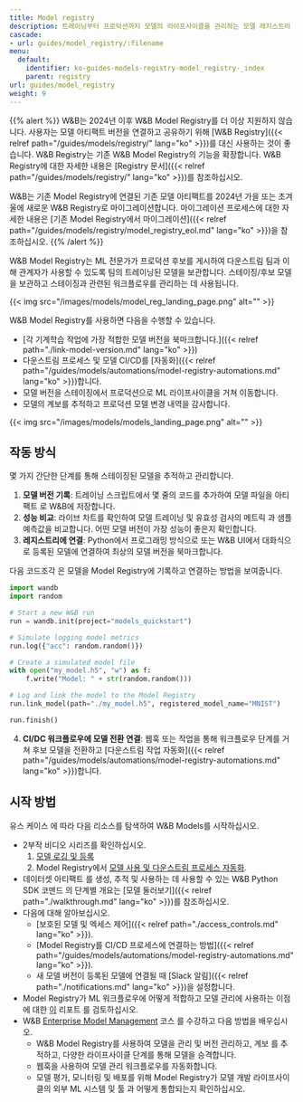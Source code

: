 ```yaml
---
title: Model registry
description: 트레이닝부터 프로덕션까지 모델의 라이프사이클을 관리하는 모델 레지스트리
cascade:
- url: guides/model_registry/:filename
menu:
  default:
    identifier: ko-guides-models-registry-model_registry-_index
    parent: registry
url: guides/model_registry
weight: 9
---
```


{{% alert %}}
W&B는 2024년 이후 W&B Model Registry를 더 이상 지원하지 않습니다. 사용자는 모델 아티팩트 버전을 연결하고 공유하기 위해 [W&B Registry]({{< relref path="/guides/models/registry/" lang="ko" >}})를 대신 사용하는 것이 좋습니다. W&B Registry는 기존 W&B Model Registry의 기능을 확장합니다. W&B Registry에 대한 자세한 내용은 [Registry 문서]({{< relref path="/guides/models/registry/" lang="ko" >}})를 참조하십시오.

W&B는 기존 Model Registry에 연결된 기존 모델 아티팩트를 2024년 가을 또는 초겨울에 새로운 W&B Registry로 마이그레이션합니다. 마이그레이션 프로세스에 대한 자세한 내용은 [기존 Model Registry에서 마이그레이션]({{< relref path="/guides/models/registry/model_registry_eol.md" lang="ko" >}})을 참조하십시오.
{{% /alert %}}

W&B Model Registry는 ML 전문가가 프로덕션 후보를 게시하여 다운스트림 팀과 이해 관계자가 사용할 수 있도록 팀의 트레이닝된 모델을 보관합니다. 스테이징/후보 모델을 보관하고 스테이징과 관련된 워크플로우를 관리하는 데 사용됩니다.

{{< img src="/images/models/model_reg_landing_page.png" alt="" >}}

W&B Model Registry를 사용하면 다음을 수행할 수 있습니다.

* [각 기계학습 작업에 가장 적합한 모델 버전을 북마크합니다.]({{< relref path="./link-model-version.md" lang="ko" >}})
* 다운스트림 프로세스 및 모델 CI/CD를 [자동화]({{< relref path="/guides/models/automations/model-registry-automations.md" lang="ko" >}})합니다.
* 모델 버전을 스테이징에서 프로덕션으로 ML 라이프사이클을 거쳐 이동합니다.
* 모델의 계보를 추적하고 프로덕션 모델 변경 내역을 감사합니다.

{{< img src="/images/models/models_landing_page.png" alt="" >}}

## 작동 방식
몇 가지 간단한 단계를 통해 스테이징된 모델을 추적하고 관리합니다.

1. **모델 버전 기록**: 트레이닝 스크립트에서 몇 줄의 코드를 추가하여 모델 파일을 아티팩트 로 W&B에 저장합니다.
2. **성능 비교**: 라이브 차트를 확인하여 모델 트레이닝 및 유효성 검사의 메트릭 과 샘플 예측값을 비교합니다. 어떤 모델 버전이 가장 성능이 좋은지 확인합니다.
3. **레지스트리에 연결**: Python에서 프로그래밍 방식으로 또는 W&B UI에서 대화식으로 등록된 모델에 연결하여 최상의 모델 버전을 북마크합니다.

다음 코드조각 은 모델을 Model Registry에 기록하고 연결하는 방법을 보여줍니다.

```python showLineNumbers
import wandb
import random

# Start a new W&B run
run = wandb.init(project="models_quickstart")

# Simulate logging model metrics
run.log({"acc": random.random()})

# Create a simulated model file
with open("my_model.h5", "w") as f:
    f.write("Model: " + str(random.random()))

# Log and link the model to the Model Registry
run.link_model(path="./my_model.h5", registered_model_name="MNIST")

run.finish()
```

4. **CI/DC 워크플로우에 모델 전환 연결**: 웹훅 또는 작업을 통해 워크플로우 단계를 거쳐 후보 모델을 전환하고 [다운스트림 작업 자동화]({{< relref path="/guides/models/automations/model-registry-automations.md" lang="ko" >}})합니다.

## 시작 방법
유스 케이스 에 따라 다음 리소스를 탐색하여 W&B Models를 시작하십시오.

* 2부작 비디오 시리즈를 확인하십시오.
  1. [모델 로깅 및 등록](https://www.youtube.com/watch?si=MV7nc6v-pYwDyS-3&v=ZYipBwBeSKE&feature=youtu.be)
  2. Model Registry에서 [모델 사용 및 다운스트림 프로세스 자동화](https://www.youtube.com/watch?v=8PFCrDSeHzw).
* 데이터셋 아티팩트 를 생성, 추적 및 사용하는 데 사용할 수 있는 W&B Python SDK 코맨드 의 단계별 개요는 [모델 둘러보기]({{< relref path="./walkthrough.md" lang="ko" >}})를 참조하십시오.
* 다음에 대해 알아보십시오.
   * [보호된 모델 및 엑세스 제어]({{< relref path="./access_controls.md" lang="ko" >}}).
   * [Model Registry를 CI/CD 프로세스에 연결하는 방법]({{< relref path="/guides/models/automations/model-registry-automations.md" lang="ko" >}}).
   * 새 모델 버전이 등록된 모델에 연결될 때 [Slack 알림]({{< relref path="./notifications.md" lang="ko" >}})을 설정합니다.
* Model Registry가 ML 워크플로우에 어떻게 적합하고 모델 관리에 사용하는 이점에 대한 [이](https://wandb.ai/wandb_fc/model-registry-reports/reports/What-is-an-ML-Model-Registry---Vmlldzo1MTE5MjYx) 리포트 를 검토하십시오.
* W&B [Enterprise Model Management](https://www.wandb.courses/courses/enterprise-model-management) 코스 를 수강하고 다음 방법을 배우십시오.
  * W&B Model Registry를 사용하여 모델을 관리 및 버전 관리하고, 계보 를 추적하고, 다양한 라이프사이클 단계를 통해 모델을 승격합니다.
  * 웹훅을 사용하여 모델 관리 워크플로우를 자동화합니다.
  * 모델 평가, 모니터링 및 배포를 위해 Model Registry가 모델 개발 라이프사이클의 외부 ML 시스템 및 툴 과 어떻게 통합되는지 확인하십시오.
